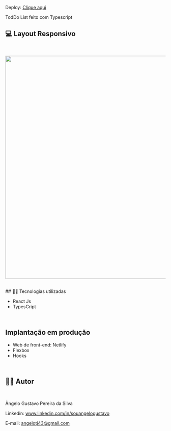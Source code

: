 Deploy:  [Clique aqui]()

<p>
TodDo List feito com Typescript
</p>


## 💻 Layout Responsivo
<br>
<p align='center'>
<img width='700' src='https://uploaddeimagens.com.br/images/004/053/994/full/screencapture-localhost-3000-2022-10-07-17_01_49.png?1665172939'>
</p>

<br>
## 🧑‍💻 Tecnologias utilizadas
<br>

- React Js
- TypesCript

<br>

## Implantação em produção

- Web de front-end: Netlify
- Flexbox
- Hooks
<br>

## 🧑‍💻 Autor
<br>

Ângelo Gustavo Pereira da Silva

Linkedin: www.linkedin.com/in/souangelogustavo

E-mail: angelotj43@gmail.com
